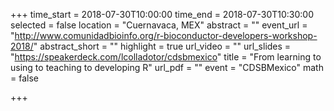+++
time_start = 2018-07-30T10:00:00
time_end = 2018-07-30T10:30:00
selected = false
location = "Cuernavaca, MEX"
abstract = ""
event_url = "http://www.comunidadbioinfo.org/r-bioconductor-developers-workshop-2018/"
abstract_short = ""
highlight = true
url_video = ""
url_slides = "https://speakerdeck.com/lcolladotor/cdsbmexico"
title = "From learning to using to teaching to developing R"
url_pdf = ""
event = "CDSBMexico"
math = false

+++

